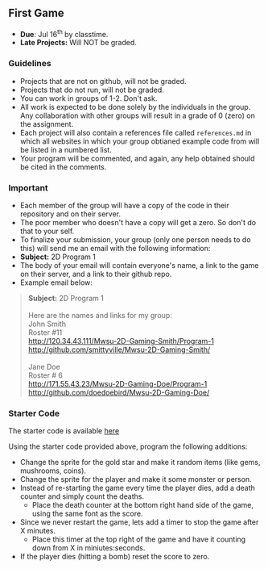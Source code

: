 ## First Game
- **Due**: Jul 16<sup>th</sup> by classtime.
- **Late Projects:** Will NOT be graded. 

### Guidelines
- Projects that are not on github, will not be graded. 
- Projects that do not run, will not be graded.
- You can work in groups of 1-2. Don't ask.
- All work is expected to be done solely by the individuals in the group. Any collaboration with other groups will result in a grade of 0 (zero) on the assignment.
- Each project will also contain a references file called `references.md` in which all websites in which your group obtianed example code from will be listed in a numbered list.
- Your program will be commented, and again, any help obtained should be cited in the comments.

### Important
- Each member of the group will have a copy of the code in their repository and on their server. 
- The poor member who doesn't have a copy will get a zero. So don't do that to your self.
- To finalize your submission, your group (only one person needs to do this) will send me an email with the following information:
- **Subject:** 2D Program 1
- The body of your email will contain everyone's name, a link to the game on their server, and a link to their github repo.
- Example email below:

> **Subject:** 2D Program 1<br><br>
> Here are the names and links for my group:<br>
John Smith<br>
Roster #11<br>
  http://120.34.43.111/Mwsu-2D-Gaming-Smith/Program-1<br>
  http://github.com/smittyville/Mwsu-2D-Gaming-Smith/<br><br>
  Jane Doe<br>
  Roster # 6<br>
  http://171.55.43.23/Mwsu-2D-Gaming-Doe/Program-1<br>
  http://github.com/doedoebird/Mwsu-2D-Gaming-Doe/<br>  

            

### Starter Code
The starter code is available [here](./02_first_game_v2.zip)


Using the starter code provided above, program the following additions:
- Change the sprite for the gold star and make it random items (like gems, mushrooms, coins).
- Change the sprite for the player and make it some monster or person.
- Instead of re-starting the game every time the player dies, add a death counter and simply count the deaths. 
    - Place the death counter at the bottom right hand side of the game, using the same font as the score.
- Since we never restart the game, lets add a timer to stop the game after X minutes. 
    - Place this timer at the top right of the game and have it counting down from X in miniutes:seconds. 
- If the player dies (hitting a bomb) reset the score to zero.

